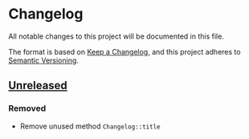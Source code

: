 # Changelog

All notable changes to this project will be documented in this file.

The format is based on [Keep a Changelog](https://keepachangelog.com/en/1.1.0/), and this project adheres to [Semantic Versioning](https://semver.org/spec/v2.0.0.html).

## [Unreleased]

### Removed

* Remove unused method `Changelog::title`

[Unreleased]: https://github.com/benwebber/notabene/compare/v0.1.0...HEAD

